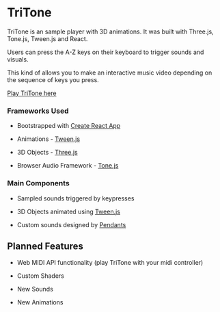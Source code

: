 # TriTone

TriTone is an sample player with 3D animations.
It was built with Three.js, Tone.js, Tween.js and React.

Users can press the A-Z keys on their keyboard to trigger sounds and visuals.

This kind of allows you to make an interactive music video depending on the sequence of keys you press.

[Play TriTone here](https://hluscombe.github.io/TriTone/)

### Frameworks Used

* Bootstrapped with [Create React App](https://github.com/facebook/create-react-app)

* Animations - [Tween.js](https://github.com/tweenjs/tween.js)

* 3D Objects - [Three.js](https://github.com/mrdoob/three.js/)

* Browser Audio Framework - [Tone.js](https://github.com/tweenjs/tween.js)

### Main Components

* Sampled sounds triggered by keypresses

* 3D Objects animated using [Tween.js](https://github.com/tweenjs/tween.js)

* Custom sounds designed by [Pendants](https://soundcloud.com/pendantsmusic)

## Planned Features
* Web MIDI API functionality (play TriTone with your midi controller)

* Custom Shaders

* New Sounds

* New Animations
